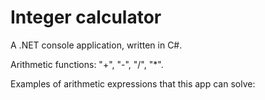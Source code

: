 # Integer calculator

A .NET console application, written in C#.

Arithmetic functions: "+", "-", "/", "*".

Examples of arithmetic expressions that this app can solve:
